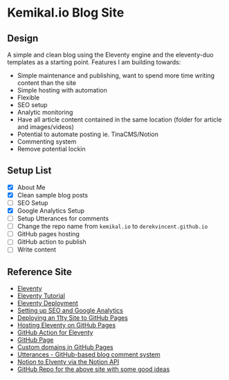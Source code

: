 # Kemikal.io Blog Site

## Design 

A simple and clean blog using the Eleventy engine and the eleventy-duo templates as a starting point. Features I am building towards: 
- Simple maintenance and publishing, want to spend more time writing content than the site
- Simple hosting with automation 
- Flexible 
- SEO setup 
- Analytic monitoring 
- Have all article content contained in the same location (folder for article and images/videos) 
- Potential to automate posting ie. TinaCMS/Notion 
- Commenting system 
- Remove potential lockin 

## Setup List 

- [X] About Me 
- [X] Clean sample blog posts
- [ ] SEO Setup 
- [X] Google Analytics Setup 
- [ ] Setup Utterances for comments
- [ ] Change the repo name from `kemikal.io` to `derekvincent.github.io`
- [ ] GitHub pages hosting 
- [ ] GitHub action to publish 
- [ ] Write content 

## Reference Site 

- [Eleventy](https://www.11ty.dev/)
- [Eleventy Tutorial](https://www.11ty.dev/docs/tutorials/)
- [Eleventy Deployment](https://www.11ty.dev/docs/deployment/)
- [Setting up SEO and Google Analytics](https://jec.fyi/blog/setting-up-seo-and-google-analytics)
- [Deploying an 11ty Site to GitHub Pages](https://snook.ca/archives/servers/deploying-11ty-to-gh-pages)
- [Hosting Eleventy on GitHub Pages](https://quinndombrowski.com/blog/2022/05/07/hosting-eleventy-on-github-pages/)
- [GitHub Action for Eleventy](https://github.com/marketplace/actions/eleventy-action)
- [GitHub Page](https://docs.github.com/en/pages)
- [Custom domains in GitHub Pages](https://docs.github.com/en/pages/configuring-a-custom-domain-for-your-github-pages-site/about-custom-domains-and-github-pages) 
- [Utterances - GitHub-based blog comment system](https://utteranc.es/)
- [Notion to Elventy via the Notion API](https://www.falldowngoboone.com/blog/from-notion-to-eleventy-part-1-the-notion-api/)
- [GitHub Repo for the above site with some good ideas](https://github.com/falldowngoboone/falldowngoboone-com)  